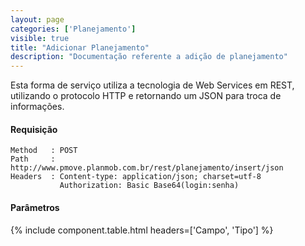 ```yaml
---
layout: page
categories: ['Planejamento']
visible: true
title: "Adicionar Planejamento"
description: "Documentação referente a adição de planejamento"
---
```


Esta forma de serviço utiliza a tecnologia de Web Services em REST, utilizando o protocolo HTTP e retornando um JSON para troca de informações.

#### Requisição
```
Method   : POST
Path     : http://www.pmove.planmob.com.br/rest/planejamento/insert/json
Headers  : Content-type: application/json; charset=utf-8
           Authorization: Basic Base64(login:senha)
``` 

#### Parâmetros
{% include component.table.html headers=['Campo', 'Tipo'] %}